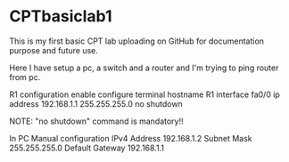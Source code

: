 # CPTbasiclab1
This is my first basic CPT lab uploading on GitHub for documentation purpose and future use.

Here I have setup a pc, a switch and a router 
and I'm trying to ping router from pc.

R1 configuration
enable
configure terminal
hostname R1
interface fa0/0 
ip address 192.168.1.1 255.255.255.0
no shutdown

NOTE: "no shutdown" command is mandatory!!

In PC
Manual configuration
IPv4 Address 192.168.1.2
Subnet Mask 255.255.255.0
Default Gateway 192.168.1.1

